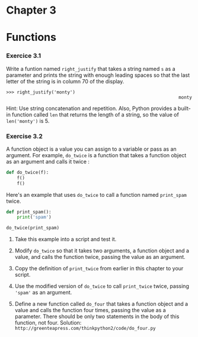 # Chapter 3

# Functions

### Exercice 3.1

Write a funtion named `right_justify` that takes a string named `s` as a parameter and prints the string with enough leading spaces so that the last letter of the string is in column 70 of the display.

```
>>> right_justify('monty')
                                                                 monty
```
Hint: Use string concatenation and repetition. Also, Python provides a built-in function called `len` that returns the length of a string, so the value of `len('monty')` is 5.


### Exercise 3.2

A function object is a value you can assign to a variable or pass as an argument. For example, `do_twice` is a function that takes a function object as an argument and calls it twice :

``` python
def do_twice(f):
    f()
    f()
```

Here's an example that uses `do_twice` to call a function named `print_spam` twice.

``` python
def print_spam():
    print('spam')

do_twice(print_spam)
```

1. Take this example into a script and test it.

2. Modify `do_twice` so that it takes two arguments, a function object and a value, and calls the function twice, passing the value as an argument.

3. Copy the definition of `print_twice` from earlier in this chapter to your script.

4. Use the modified version of `do_twice` to call `print_twice` twice, passing `'spam'` as an argument.

5. Define a new function called `do_four` that takes a function object and a value and calls the function four times, passing the value as a parameter. There should be only two statements in the body of this function, not four.
Solution: `http://greenteapress.com/thinkpython2/code/do_four.py` 
